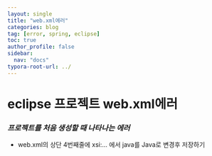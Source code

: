 ```yaml
---
layout: single
title: "web.xml에러"
categories: blog
tag: [error, spring, eclipse]
toc: true
author_profile: false
sidebar:
  nav: "docs"
typora-root-url: ../
---
```


# eclipse 프로젝트 web.xml에러

### _프로젝트를 처음 생성할 때 나타나는 에러_

- web.xml의 상단 4번째줄에 xsi:... 에서 java를 Java로 변경후 저장하기




